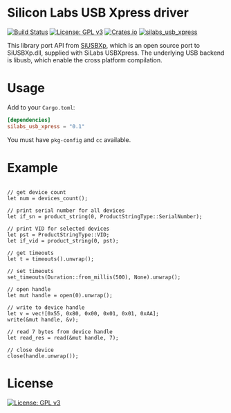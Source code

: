<!-- cargo-sync-readme start -->

# Silicon Labs USB Xpress driver

[![Build Status](https://github.com/fMeow/silabs_usb_xpress/workflows/CI%20%28Linux%29/badge.svg?branch=master)](https://github.com/fMeow/silabs_usb_xpress/actions)
[![License: GPL v3](https://img.shields.io/badge/License-GPLv3-blue.svg)](https://www.gnu.org/licenses/gpl-3.0)
[![Crates.io](https://img.shields.io/crates/v/silabs_usb_xpress.svg)](https://crates.io/crates/silabs_usb_xpress)
[![silabs_usb_xpress](https://docs.rs/silabs_usb_xpress/badge.svg)](https://docs.rs/silabs_usb_xpress)

This library port API from [SiUSBXp](http://www.etheus.net/SiUSBXp_Linux_Driver),
which is an open source port to SiUSBXp.dll, supplied with SiLabs USBXpress.
The underlying USB backend is libusb, which enable the cross platform
compilation.

# Usage

Add to your `Cargo.toml`:

``` toml
[dependencies]
silabs_usb_xpress = "0.1"
```

You must have `pkg-config` and `cc` available.

# Example
```rust, ignore

// get device count
let num = devices_count();

// print serial number for all devices
let if_sn = product_string(0, ProductStringType::SerialNumber);

// print VID for selected devices
let pst = ProductStringType::VID;
let if_vid = product_string(0, pst);

// get timeouts
let t = timeouts().unwrap();

// set timeouts
set_timeouts(Duration::from_millis(500), None).unwrap();

// open handle
let mut handle = open(0).unwrap();

// write to device handle
let v = vec![0x55, 0x80, 0x00, 0x01, 0x01, 0xAA];
write(&mut handle, &v);

// read 7 bytes from device handle
let read_res = read(&mut handle, 7);

// close device
close(handle.unwrap());
```

# License
[![License: GPL v3](https://img.shields.io/badge/License-GPLv3-blue.svg)](https://www.gnu.org/licenses/gpl-3.0)

<!-- cargo-sync-readme end -->
